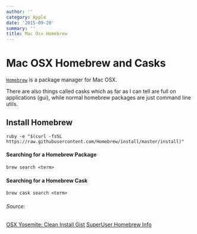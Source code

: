 ```yaml
---
author: ''
category: Apple
date: '2015-09-20'
summary: ''
title: Mac Osx Homebrew
---
```

# Mac OSX Homebrew and Casks

[`Homebrew`](http://brew.sh) is a package manager for Mac OSX.

There are also things called casks which as far as I can tell are full on applications (gui), while normal homebrew packages are just command line utils.

## Install Homebrew

```
ruby -e "$(curl -fsSL https://raw.githubusercontent.com/Homebrew/install/master/install)"
```

#### Searching for a Homebrew Package
```
brew search <term>
```

#### Searching for a Homebrew Cask

```
brew cask search <term>
```

###### Source:

[OSX Yosemite: Clean Install Gist](https://gist.github.com/surfer190/dc2d98049f998939c4c2)
[SuperUser Homebrew Info](http://superuser.com/questions/390191/where-can-i-find-a-list-of-all-formulas-available-for-homebrew)
